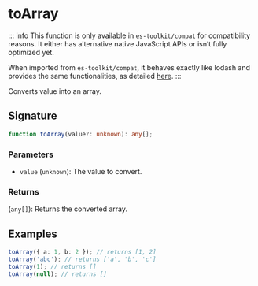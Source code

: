 # toArray

::: info
This function is only available in `es-toolkit/compat` for compatibility reasons. It either has alternative native JavaScript APIs or isn’t fully optimized yet.

When imported from `es-toolkit/compat`, it behaves exactly like lodash and provides the same functionalities, as detailed [here](../../../compatibility.md).
:::

Converts value into an array.

## Signature

```typescript
function toArray(value?: unknown): any[];
```

### Parameters

- `value` (`unknown`): The value to convert.

### Returns

(`any[]`): Returns the converted array.

## Examples

```typescript
toArray({ a: 1, b: 2 }); // returns [1, 2]
toArray('abc'); // returns ['a', 'b', 'c']
toArray(1); // returns []
toArray(null); // returns []
```
